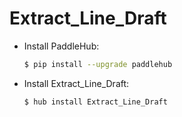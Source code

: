 # Extract_Line_Draft
* Install PaddleHub: 

    ```bash
    $ pip install --upgrade paddlehub
    ```

* Install Extract_Line_Draft: 

    ```bash
    $ hub install Extract_Line_Draft
    ```
